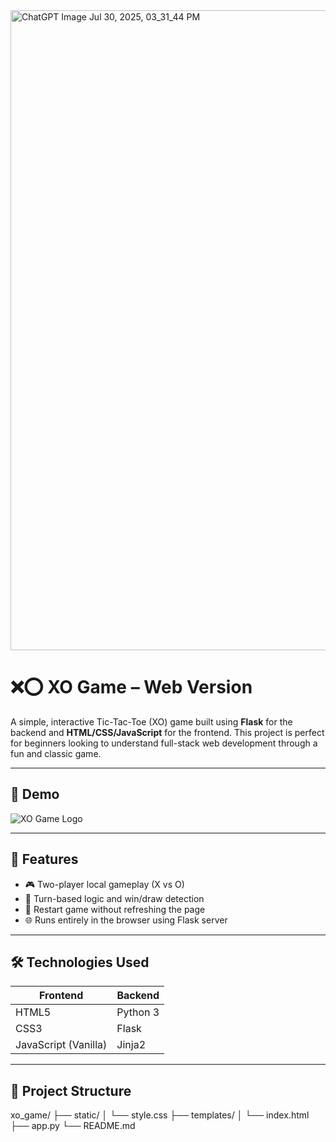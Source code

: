 <img width="1024" height="1024" alt="ChatGPT Image Jul 30, 2025, 03_31_44 PM" src="https://github.com/user-attachments/assets/5a47d018-824c-4021-abf2-3dcf832b9be9" />

# ❌⭕ XO Game – Web Version

A simple, interactive Tic-Tac-Toe (XO) game built using **Flask** for the backend and **HTML/CSS/JavaScript** for the frontend. This project is perfect for beginners looking to understand full-stack web development through a fun and classic game.

---

## 📸 Demo

![XO Game Logo](static/logo.png) <!-- يمكنك وضع صورة للعبة أو اللوجو هنا -->

---

## 🚀 Features

- 🎮 Two-player local gameplay (X vs O)
- 🧠 Turn-based logic and win/draw detection
- 🔄 Restart game without refreshing the page
- 🌐 Runs entirely in the browser using Flask server

---

## 🛠️ Technologies Used

| Frontend | Backend |
|----------|---------|
| HTML5    | Python 3 |
| CSS3     | Flask |
| JavaScript (Vanilla) | Jinja2 |

---

## 📁 Project Structure

xo_game/
├── static/
│   └── style.css
├── templates/
│   └── index.html
├── app.py
└── README.md


